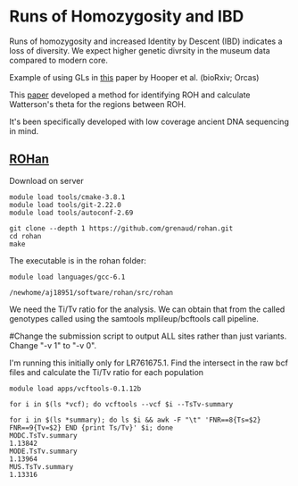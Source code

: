 # Runs of Homozygosity and IBD

Runs of homozygosity and increased Identity by Descent (IBD) indicates a loss of diversity. We expect higher genetic divrsity in the museum data compared to modern core. 

Example of using GLs in [this](https://www.biorxiv.org/content/10.1101/2020.04.08.031344v1.full.pdf) paper by Hooper et al. (bioRxiv; Orcas)  

This [paper](https://www.ncbi.nlm.nih.gov/pmc/articles/PMC6614887/) developed a method for identifying ROH and calculate Watterson's theta for the regions between ROH. 

It's been specifically developed with low coverage ancient DNA sequencing in mind. 


## [ROHan](http://grenaud.github.io/ROHan/)

Download on server
```
module load tools/cmake-3.8.1
module load tools/git-2.22.0
module load tools/autoconf-2.69

git clone --depth 1 https://github.com/grenaud/rohan.git
cd rohan
make
```

The executable is in the rohan folder: 
```
module load languages/gcc-6.1

/newhome/aj18951/software/rohan/src/rohan
```

We need the Ti/Tv ratio for the analysis. We can obtain that from the called genotypes called using the samtools mplileup/bcftools call pipeline. 

#Change the submission script to output ALL sites rather than just variants. Change "-v 1" to "-v 0". 

I'm running this initially only for LR761675.1. Find the intersect in the raw bcf files and calculate the Ti/Tv ratio for each population
```
module load apps/vcftools-0.1.12b

for i in $(ls *vcf); do vcftools --vcf $i --TsTv-summary

for i in $(ls *summary); do ls $i && awk -F "\t" 'FNR==8{Ts=$2} FNR==9{Tv=$2} END {print Ts/Tv}' $i; done
MODC.TsTv.summary
1.13842
MODE.TsTv.summary
1.13964
MUS.TsTv.summary
1.13316


```

